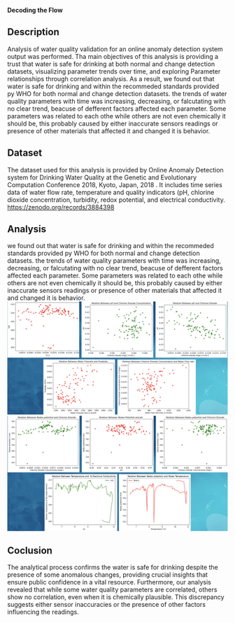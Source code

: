 
**Decoding the Flow**

## Description

 Analysis of water quality validation for an online anomaly detection system output was performed. Tha main objectives of this analysis is providing a trust that water is safe for drinking at both normal and change detection datasets, visualizing parameter trends over time, and exploring Parameter relationships through correlation analysis. As a result, we found out that  water is safe for drinking and within the recommeded standards provided py WHO for both normal and change detection datasets. the trends of water quality parameters with time was increasing, decreasing, or falcutating with no clear trend, beacuse of defferent factors affected each parameter. Some parameters was related to each othe while others are not even chemically it should be, this probably caused by either inaccurate sensors readings or presence of other materials that affected it and changed it is behavior.  

## Dataset

The dataset used for this analysis is provided by Online Anomaly Detection system for Drinking Water Quality at the Genetic and Evolutionary Computation Conference 2018, Kyoto, Japan, 2018 . It includes time series data of water flow rate, temperature and quality indicators (pH, chlorine dioxide concentration, turbidity, redox potential, and electrical conductivity.
https://zenodo.org/records/3884398

## Analysis

we found out that water is safe for drinking and within the recommeded standards provided py WHO for both normal and change detection datasets. the trends of water quality parameters with time was increasing, decreasing, or falcutating with no clear trend, beacuse of defferent factors affected each parameter. Some parameters was related to each othe while others are not even chemically it should be, this probably caused by either inaccurate sensors readings or presence of other materials that affected it and changed it is behavior. 
![Factors influence on each other](/Assets/waterquality1.png)
![Factors influence on each other](/Assets/waterquality2.png)

## Coclusion

The analytical process confirms the water is safe for drinking despite the presence of some anomalous changes, providing crucial insights that ensure public confidence in a vital resource. Furthermore, our analysis revealed that while some water quality parameters are correlated, others show no correlation, even when it is chemically plausible. This discrepancy suggests either sensor inaccuracies or the presence of other factors influencing the readings.

